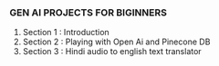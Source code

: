 ### GEN AI PROJECTS FOR BIGINNERS 
1. Section 1 : Introduction
2. Section 2 : Playing with Open Ai and Pinecone DB
3. Section 3 : Hindi audio to english text  translator
   
